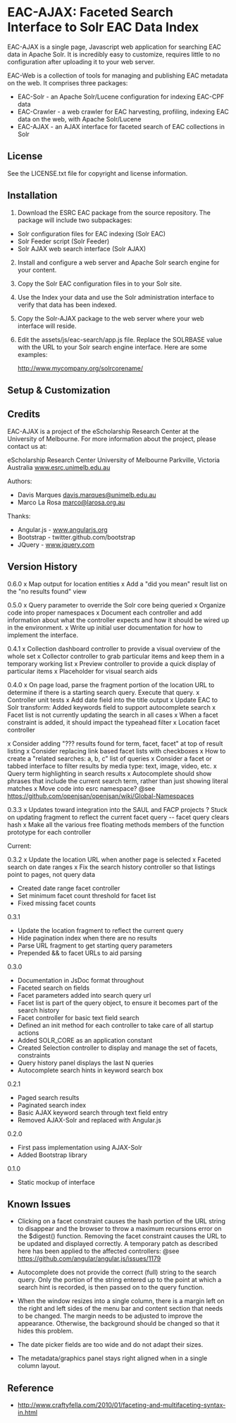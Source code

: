 EAC-AJAX: Faceted Search Interface to Solr EAC Data Index
=========================================================

EAC-AJAX is a single page, Javascript web application for searching EAC data in 
Apache Solr. It is incredibly easy to customize, requires little to no 
configuration after uploading it to your web server.

EAC-Web is a collection of tools for managing and publishing EAC metadata on 
the web. It comprises three packages:

* EAC-Solr - an Apache Solr/Lucene configuration for indexing EAC-CPF data
* EAC-Crawler - a web crawler for EAC harvesting, profiling, indexing EAC data 
  on the web, with Apache Solr/Lucene
* EAC-AJAX - an AJAX interface for faceted search of EAC collections in Solr


License
-------

See the LICENSE.txt file for copyright and license information. 


Installation
------------

1. Download the ESRC EAC package from the source repository. The package will 
   include two subpackages:

  - Solr configuration files for EAC indexing (Solr EAC)
  - Solr Feeder script (Solr Feeder)
  - Solr AJAX web search interface (Solr AJAX)

2. Install and configure a web server and Apache Solr search engine for your
   content.
3. Copy the Solr EAC configuration files in to your Solr site.
4. Use the Index your data and use the Solr administration interface to 
   verify that data has been indexed.
5. Copy the Solr-AJAX package to the web server where your web interface will 
   reside.
6. Edit the assets/js/eac-search/app.js file. Replace the SOLRBASE value with 
   the URL to your Solr search engine interface.  Here are some examples:
   
     http://www.mycompany.org/solrcorename/


Setup & Customization
---------------------



Credits
-------

EAC-AJAX is a project of the eScholarship Research Center at the University of 
Melbourne. For more information about the project, please contact us at:

  eScholarship Research Center
  University of Melbourne
  Parkville, Victoria
  Australia
  www.esrc.unimelb.edu.au

Authors:

 * Davis Marques <davis.marques@unimelb.edu.au>
 * Marco La Rosa <marco@larosa.org.au>
  
Thanks:

 * Angular.js - www.angularjs.org
 * Bootstrap - twitter.github.com/bootstrap
 * JQuery - www.jquery.com
  

Version History
---------------

0.6.0
x Map output for location entities
x Add a "did you mean" result list on the "no results found" view

0.5.0
x Query parameter to override the Solr core being queried
x Organize code into proper namespaces
x Document each controller and add information about what the controller 
  expects and how it should be wired up in the environment.
x Write up initial user documentation for how to implement the interface.

0.4.1
x Collection dashboard controller to provide a visual overview of the whole set
x Collector controller to grab particular items and keep them in a temporary 
  working list
x Preview controller to provide a quick display of particular items
x Placeholder for visual search aids

0.4.0
x On page load, parse the fragment portion of the location URL to determine
   if there is a starting search query.  Execute that query.
x Controller unit tests
x Add date field into the title output
x Update EAC to Solr transform: Added keywords field to support autocomplete 
  search
x Facet list is not currently updating the search in all cases
x When a facet constraint is added, it should impact the typeahead filter
x Location facet controller

x Consider adding "??? results found for term, facet, facet" at top of result listing
x Consider replacing link based facet lists with checkboxes
x How to create a "related searches: a, b, c" list of queries
x Consider a facet or tabbed interface to filter results by media type: text, image, video, etc.
x Query term highlighting in search results
x Autocomplete should show phrases that include the current search term, rather than just showing literal matches
x Move code into esrc namespace? @see https://github.com/openjsan/openjsan/wiki/Global-Namespaces

0.3.3
x Updates toward integration into the SAUL and FACP projects
? Stuck on updating fragment to reflect the current facet query -- facet query clears hash
x Make all the various free floating methods members of the function prototype for each controller

Current:

0.3.2
x Update the location URL when another page is selected
x Faceted search on date ranges
x Fix the search history controller so that listings point to pages, not query data
- Created date range facet controller
- Set minimum facet count threshold for facet list
- Fixed missing facet counts

0.3.1
- Update the location fragment to reflect the current query
- Hide pagination index when there are no results
- Parse URL fragment to get starting query parameters
- Prepended && to facet URLs to aid parsing

0.3.0 
- Documentation in JsDoc format throughout
- Faceted search on fields
- Facet parameters added into search query url
- Facet list is part of the query object, to ensure it becomes part of the 
  search history
- Facet controller for basic text field search
- Defined an init method for each controller to take care of all startup 
  actions
- Added SOLR_CORE as an application constant
- Created Selection controller to display and manage the set of facets, 
  constraints
- Query history panel displays the last N queries
- Autocomplete search hints in keyword search box

0.2.1
- Paged search results
- Paginated search index
- Basic AJAX keyword search through text field entry
- Removed AJAX-Solr and replaced with Angular.js

0.2.0
- First pass implementation using AJAX-Solr
- Added Bootstrap library

0.1.0
- Static mockup of interface


Known Issues
------------

- Clicking on a facet constraint causes the hash portion of the URL string to
  disappear and the browser to throw a maximum recursions error on the $digest()
  function. Removing the facet constraint causes the URL to be updated and 
  displayed correctly. A temporary patch as described here has been applied to
  the affected controllers:
  @see https://github.com/angular/angular.js/issues/1179

- Autocomplete does not provide the correct (full) string to the search query.
  Only the portion of the string entered up to the point at which a search 
  hint is recorded, is then passed on to the query function.

- When the window resizes into a single column, there is a margin left on the
  right and left sides of the menu bar and content section that needs to be 
  changed.  The margin needs to be adjusted to improve the appearance.
  Otherwise, the background should be changed so that it hides this problem.

- The date picker fields are too wide and do not adapt their sizes.

- The metadata/graphics panel stays right aligned when in a single column
  layout.


Reference
---------

- http://www.craftyfella.com/2010/01/faceting-and-multifaceting-syntax-in.html

